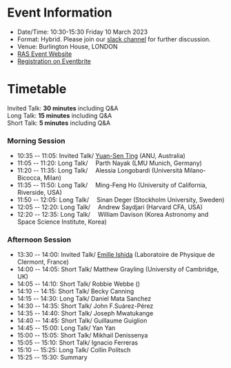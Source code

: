 # Event Information

- Date/Time: 10:30-15:30 Friday 10 March 2023
- Format: Hybrid. Please join our [slack channel]() for further discussion.
- Venue: Burlington House, LONDON 
- [RAS Event Website](https://ras.ac.uk/events-and-meetings/ras-meetings/harvesting-spectroscopic-and-time-series-data-machine-learning-and)
- [Registration on Eventbrite]()

# Timetable

Invited Talk: **30 minutes** including Q&A\
Long Talk: **15 minutes** including Q&A\
Short Talk: **5 minutes** including Q&A

### Morning Session
- 10:35 -- 11:05: Invited Talk/ [Yuan-Sen Ting](https://www.mso.anu.edu.au/~yting/) (ANU, Australia)
- 11:05 -- 11:20: Long Talk/ &emsp;Parth Nayak (LMU Munich, Germany)
- 11:20 -- 11:35: Long Talk/ &emsp;Alessia Longobardi (Università Milano-Bicocca, Milan)
- 11:35 -- 11:50: Long Talk/ &emsp;Ming-Feng Ho (University of California, Riverside, USA)
- 11:50 -- 12:05: Long Talk/ &emsp;Sinan Deger (Stockholm University, Sweden)
- 12:05 -- 12:20: Long Talk/ &emsp;Andrew Saydjari (Harvard CFA, USA)
- 12:20 -- 12:35: Long Talk/ &emsp;William Davison (Korea Astronomy and Space Science Institute, Korea)

### Afternoon Session
- 13:30 -- 14:00: Invited Talk/ [Emille Ishida](https://www.emilleishida.com) (Laboratoire de Physique de Clermont, France)
- 14:00 -- 14:05: Short Talk/ Matthew Grayling (University of Cambridge, UK)
- 14:05 -- 14:10: Short Talk/ Robbie Webbe ()
- 14:10 -- 14:15: Short Talk/ Becky Canning
- 14:15 -- 14:30: Long Talk/ Daniel Mata Sanchez
- 14:30 -- 14:35: Short Talk/ John F.Suárez-Pérez
- 14:35 -- 14:40: Short Talk/ Joseph Mwatukange
- 14:40 -- 14:45: Short Talk/ Guillaume Guiglion
- 14:45 -- 15:00: Long Talk/ Yan Yan
- 15:00 -- 15:05: Short Talk/ Mikhail Denissenya
- 15:05 -- 15:10: Short Talk/ Ignacio Ferreras
- 15:10 -- 15:25: Long Talk/ Collin Politsch
- 15:25 -- 15:30: Summary
